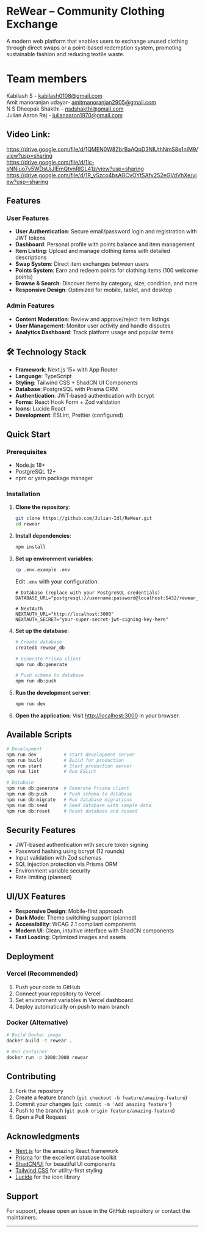 # ReWear – Community Clothing Exchange

A modern web platform that enables users to exchange unused clothing through direct swaps or a point-based redemption system, promoting sustainable fashion and reducing textile waste.

# Team members
Kabilash S - kabilash0108@gmail.com 
<br>
Amit manoranjan udayar- amitmanoranjan2905@gmail.com
<br>
N S Dheepak Shakthi - nsdshakthi@gmail.com
<br>
Julian Aaron Raj - julianaaron1970@gmail.com

## Video Link: 
https://drive.google.com/file/d/1QMEN0W8ZbrBaAQpD3NlUthNmS8e1nIM9/view?usp=sharing <br>
https://drive.google.com/file/d/1Ic-sNNiuo7v5WDsUiJIEmQtvnRlGL41z/view?usp=sharing <br>
https://drive.google.com/file/d/1R_ySzco4bsAGCvOYtSAfv252eGVdVhXe/view?usp=sharing


##  Features

### User Features
- **User Authentication**: Secure email/password login and registration with JWT tokens
- **Dashboard**: Personal profile with points balance and item management
- **Item Listing**: Upload and manage clothing items with detailed descriptions
- **Swap System**: Direct item exchanges between users
- **Points System**: Earn and redeem points for clothing items (100 welcome points)
- **Browse & Search**: Discover items by category, size, condition, and more
- **Responsive Design**: Optimized for mobile, tablet, and desktop

### Admin Features
- **Content Moderation**: Review and approve/reject item listings
- **User Management**: Monitor user activity and handle disputes
- **Analytics Dashboard**: Track platform usage and popular items

## 🛠 Technology Stack

- **Framework**: Next.js 15+ with App Router
- **Language**: TypeScript
- **Styling**: Tailwind CSS + ShadCN UI Components
- **Database**: PostgreSQL with Prisma ORM
- **Authentication**: JWT-based authentication with bcrypt
- **Forms**: React Hook Form + Zod validation
- **Icons**: Lucide React
- **Development**: ESLint, Prettier (configured)

## Quick Start

### Prerequisites

- Node.js 18+ 
- PostgreSQL 12+
- npm or yarn package manager

### Installation

1. **Clone the repository**:
   ```bash
   git clone https://github.com/Julian-Idl/ReWear.git
   cd rewear
   ```

2. **Install dependencies**:
   ```bash
   npm install
   ```

3. **Set up environment variables**:
   ```bash
   cp .env.example .env
   ```
   
   Edit `.env` with your configuration:
   ```env
   # Database (replace with your PostgreSQL credentials)
   DATABASE_URL="postgresql://username:password@localhost:5432/rewear_db"
   
   # NextAuth
   NEXTAUTH_URL="http://localhost:3000"
   NEXTAUTH_SECRET="your-super-secret-jwt-signing-key-here"
   ```

4. **Set up the database**:
   ```bash
   # Create database 
   createdb rewear_db
   
   # Generate Prisma client
   npm run db:generate
   
   # Push schema to database
   npm run db:push
   ```

5. **Run the development server**:
   ```bash
   npm run dev
   ```

6. **Open the application**:
   Visit [http://localhost:3000](http://localhost:3000) in your browser.


## Available Scripts

```bash
# Development
npm run dev          # Start development server
npm run build        # Build for production
npm run start        # Start production server
npm run lint         # Run ESLint

# Database
npm run db:generate  # Generate Prisma client
npm run db:push      # Push schema to database
npm run db:migrate   # Run database migrations
npm run db:seed      # Seed database with sample data
npm run db:reset     # Reset database and reseed
```


## Security Features

- JWT-based authentication with secure token signing
- Password hashing using bcrypt (12 rounds)
- Input validation with Zod schemas
- SQL injection protection via Prisma ORM
- Environment variable security
- Rate limiting (planned)

## UI/UX Features

- **Responsive Design**: Mobile-first approach
- **Dark Mode**: Theme switching support (planned)
- **Accessibility**: WCAG 2.1 compliant components
- **Modern UI**: Clean, intuitive interface with ShadCN components
- **Fast Loading**: Optimized images and assets

## Deployment

### Vercel (Recommended)

1. Push your code to GitHub
2. Connect your repository to Vercel
3. Set environment variables in Vercel dashboard
4. Deploy automatically on push to main branch

### Docker (Alternative)

```bash
# Build Docker image
docker build -t rewear .

# Run container
docker run -p 3000:3000 rewear
```

## Contributing

1. Fork the repository
2. Create a feature branch (`git checkout -b feature/amazing-feature`)
3. Commit your changes (`git commit -m 'Add amazing feature'`)
4. Push to the branch (`git push origin feature/amazing-feature`)
5. Open a Pull Request

## Acknowledgments

- [Next.js](https://nextjs.org) for the amazing React framework
- [Prisma](https://prisma.io) for the excellent database toolkit
- [ShadCN/UI](https://ui.shadcn.com) for beautiful UI components
- [Tailwind CSS](https://tailwindcss.com) for utility-first styling
- [Lucide](https://lucide.dev) for the icon library

## Support

For support, please open an issue in the GitHub repository or contact the maintainers.

---

